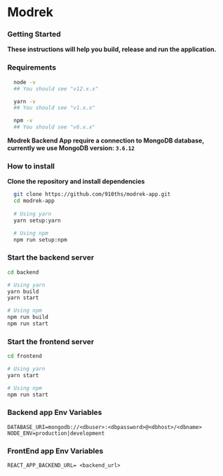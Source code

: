 # Modrek

### Getting Started

**These instructions will help you build, release and run the application.**


### Requirements
```bash
  node -v
  ## You should see "v12.x.x"
```

```bash
  yarn -v
  ## You should see "v1.x.x"
```

```bash
  npm -v
  ## You should see "v6.x.x"
```

**Modrek Backend App require a connection to MongoDB database, currently we use  MongoDB version: `3.6.12`**


### How to install

**Clone the repository and install dependencies**

```bash
  git clone https://github.com/910ths/modrek-app.git
  cd modrek-app
  
  # Using yarn
  yarn setup:yarn

  # Using npm
  npm run setup:npm
```

### Start the backend server

```bash
cd backend

# Using yarn
yarn build
yarn start

# Using npm
npm run build
npm run start
```

### Start the frontend server

```bash
cd frontend

# Using yarn
yarn start

# Using npm
npm run start
```

### Backend app Env Variables

```
DATABASE_URI=mongodb://<dbuser>:<dbpassword>@<dbhost>/<dbname>
NODE_ENV=production|development
```

### FrontEnd app Env Variables

```
REACT_APP_BACKEND_URL= <backend_url> 
```
